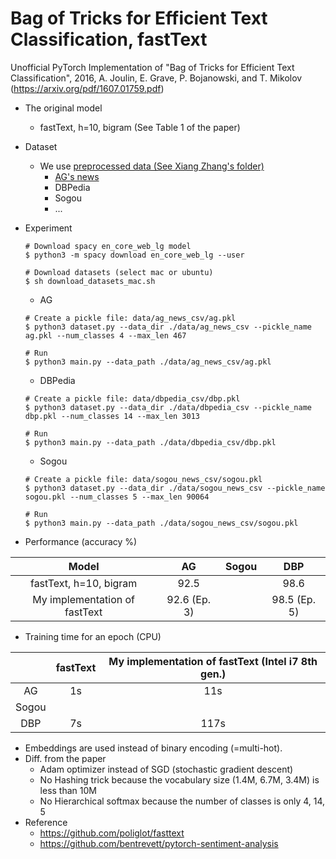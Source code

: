 # Bag of Tricks for Efficient Text Classification, fastText
Unofficial PyTorch Implementation of "Bag of Tricks for Efficient Text Classification", 2016, A. Joulin, E. Grave, P. Bojanowski, and T. Mikolov (https://arxiv.org/pdf/1607.01759.pdf)

* The original model
    * fastText, h=10, bigram (See Table 1 of the paper)
* Dataset
    * We use [preprocessed data (See Xiang Zhang's folder)](https://drive.google.com/drive/u/0/folders/0Bz8a_Dbh9Qhbfll6bVpmNUtUcFdjYmF2SEpmZUZUcVNiMUw1TWN6RDV3a0JHT3kxLVhVR2M)
        * [AG's news](http://www.di.unipi.it/~gulli/AG_corpus_of_news_articles.html)
        * DBPedia
        * Sogou
        * ...
* Experiment

    ```
    # Download spacy en_core_web_lg model
    $ python3 -m spacy download en_core_web_lg --user
    
    # Download datasets (select mac or ubuntu)
    $ sh download_datasets_mac.sh
    ```

    * AG
    ```
    # Create a pickle file: data/ag_news_csv/ag.pkl
    $ python3 dataset.py --data_dir ./data/ag_news_csv --pickle_name ag.pkl --num_classes 4 --max_len 467
    
    # Run
    $ python3 main.py --data_path ./data/ag_news_csv/ag.pkl
    ```

    * DBPedia
    ```
    # Create a pickle file: data/dbpedia_csv/dbp.pkl
    $ python3 dataset.py --data_dir ./data/dbpedia_csv --pickle_name dbp.pkl --num_classes 14 --max_len 3013
    
    # Run
    $ python3 main.py --data_path ./data/dbpedia_csv/dbp.pkl
    ```

    * Sogou
    ```
    # Create a pickle file: data/sogou_news_csv/sogou.pkl
    $ python3 dataset.py --data_dir ./data/sogou_news_csv --pickle_name sogou.pkl --num_classes 5 --max_len 90064
    
    # Run
    $ python3 main.py --data_path ./data/sogou_news_csv/sogou.pkl
    ```
    
* Performance (accuracy %)

| Model                         | AG           | Sogou        | DBP          |
|:-----------------------------:|:------------:|:------------:|:------------:|
| fastText, h=10, bigram        | 92.5         |              | 98.6         |
| My implementation of fastText | 92.6 (Ep. 3) |              | 98.5 (Ep. 5) |


* Training time for an epoch (CPU)

|        | fastText | My implementation of fastText (Intel i7 8th gen.) | 
|:------:|:--------:|:----------:|
| AG     | 1s       |  11s       |
| Sogou  |          |            |
| DBP    | 7s       | 117s       |

* Embeddings are used instead of binary encoding (=multi-hot).
* Diff. from the paper
    * Adam optimizer instead of SGD (stochastic gradient descent)
    * No Hashing trick because the vocabulary size (1.4M, 6.7M, 3.4M) is less than 10M
    * No Hierarchical softmax because the number of classes is only 4, 14, 5
* Reference
    * https://github.com/poliglot/fasttext
    * https://github.com/bentrevett/pytorch-sentiment-analysis
